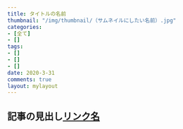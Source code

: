 ```yaml
---
title: タイトルの名前
thumbnail: "/img/thumbnail/（サムネイルにしたい名前）.jpg"
categories:
- [全て]
- []
tags:
- []
- []
- []
date: 2020-3-31
comments: true
layout: mylayout
---
```

<!-- ここから記事を書いてください -->
## 記事の見出し[リンク名](http://aaaaa.jp)
